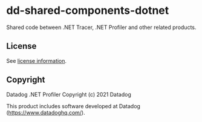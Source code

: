 # dd-shared-components-dotnet

Shared code between .NET Tracer, .NET Profiler and other related products.

## License

See [license information](./LICENSE).

## Copyright

Datadog .NET Profiler
Copyright (c) 2021 Datadog

This product includes software developed at Datadog (https://www.datadoghq.com/).